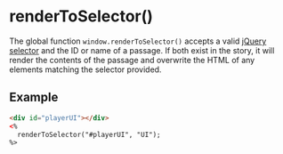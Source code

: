 # renderToSelector()

The global function `window.renderToSelector()` accepts a valid [jQuery selector](https://api.jquery.com/category/selectors/) and the ID or name of a passage. If both exist in the story, it will render the contents of the passage and overwrite the HTML of any elements matching the selector provided.

## Example

```html
<div id="playerUI"></div>
<%
  renderToSelector("#playerUI", "UI");
%>
```
